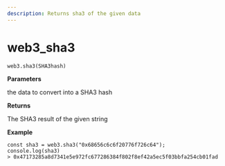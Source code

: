 ```yaml
---
description: Returns sha3 of the given data
---
```


# web3\_sha3

```
web3.sha3(SHA3hash)
```

**Parameters**

the data to convert into a SHA3 hash

**Returns**

The SHA3 result of the given string

**Example**

```
const sha3 = web3.sha3("0x68656c6c6f20776f726c64");
console.log(sha3)
> 0x47173285a8d7341e5e972fc677286384f802f8ef42a5ec5f03bbfa254cb01fad
```
